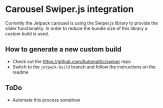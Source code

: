 # Carousel Swiper.js integration

Currently the Jetpack carousel is using the Swiper.js library to provide the slider functionality. In order to reduce the bundle size of this library a custom build is used. 

## How to generate a new custom build

- Check out the https://github.com/Automattic/swiper repo
- Switch to the `jetpack-build` branch and follow the instructions on the readme

## ToDo
- Automate this process somehow